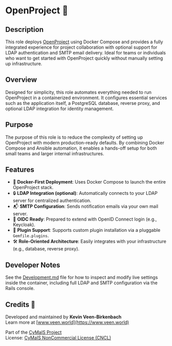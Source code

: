 # OpenProject 🧭

## Description

This role deploys [OpenProject](https://www.openproject.org/) using Docker Compose and provides a fully integrated experience for project collaboration with optional support for LDAP authentication and SMTP email delivery. Ideal for teams or individuals who want to get started with OpenProject quickly without manually setting up infrastructure.

## Overview

Designed for simplicity, this role automates everything needed to run OpenProject in a containerized environment. It configures essential services such as the application itself, a PostgreSQL database, reverse proxy, and optional LDAP integration for identity management.

## Purpose

The purpose of this role is to reduce the complexity of setting up OpenProject with modern production-ready defaults. By combining Docker Compose and Ansible automation, it enables a hands-off setup for both small teams and larger internal infrastructures.

## Features

- 🐳 **Docker-First Deployment**: Uses Docker Compose to launch the entire OpenProject stack.
- 🔒 **LDAP Integration (optional)**: Automatically connects to your LDAP server for centralized authentication.
- 📬 **SMTP Configuration**: Sends notification emails via your own mail server.
- 🧩 **OIDC Ready**: Prepared to extend with OpenID Connect login (e.g., Keycloak).
- 🔄 **Plugin Support**: Supports custom plugin installation via a pluggable `Gemfile.plugins`.
- 🛠️ **Role-Oriented Architecture**: Easily integrates with your infrastructure (e.g., database, reverse proxy).

## Developer Notes

See the [Development.md](./Development.md) file for how to inspect and modify live settings inside the container, including full LDAP and SMTP configuration via the Rails console.

## Credits 📝

Developed and maintained by **Kevin Veen-Birkenbach**  
Learn more at [www.veen.world](https://www.veen.world)

Part of the [CyMaIS Project](https://github.com/kevinveenbirkenbach/cymais)  
License: [CyMaIS NonCommercial License (CNCL)](https://s.veen.world/cncl)